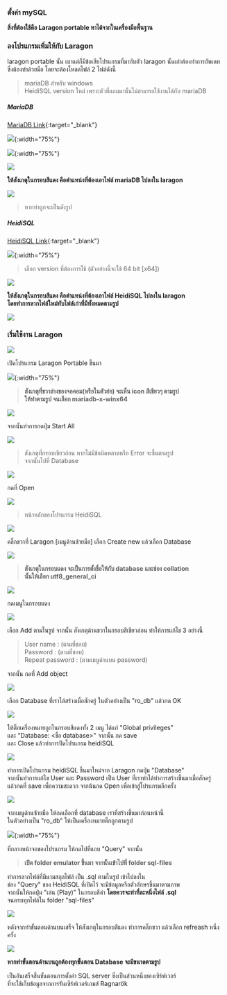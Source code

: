 ### ตั้งค่า mySQL

**สิ่งที่ต้องใช้คือ Laragon portable หาได้จากในเครื่องมือพื้นฐาน**



### ลงโปรแกรมเพิ่มให้กับ Laragon

laragon portable นั้น เบาแต่ก็มีข้อเสียโปรแกรมที่มากับตัว laragon นั้นเก่าต้องทำการอัพเดท\
ซึ่งต้องทำด้วยมือ โดยจะต้องโหลดไฟล์ 2 ไฟล์ดังนี้

> mariaDB สำหรับ windows\
> HeidiSQL version ใหม่ เพราะตัวที่แถมมานั้นไม่สามารถใช้งานได้กับ mariaDB

##### MariaDB

[MariaDB Link](https://downloads.mariadb.org/){:target="_blank"}

![](../assets/images/img/04/01.PNG){:width="75%"}

![](../assets/images/img/04/02.PNG){:width="75%"}

![](../assets/images/img/04/03.PNG)

**ให้สังเกตุในกรอบสีแดง คือตำแหน่งที่ต้องเอาไฟล์ mariaDB ไปลงใน laragon**

![](../assets/images/img/04/04.PNG)

> หากทำถูกจะเป็นดังรูป

##### HeidiSQL

[HeidiSQL Link](https://www.heidisql.com/download.php){:target="_blank"}

![](../assets/images/img/04/05.PNG){:width="75%"}

> เลือก version ที่ต้องการใช้ (ตัวอย่างนี้จะใช้ 64 bit [x64])

![](../assets/images/img/04/06.PNG)

**ให้สังเกตุในกรอบสีแดง คือตำแหน่งที่ต้องเอาไฟล์ HeidiSQL ไปลงใน laragon\
โดยทำการลากไฟล์ใหม่ทับไฟล์เก่าที่มีทั้งหมดตามรูป**

![](../assets/images/img/04/07.PNG)




### เริ่มใช้งาน Laragon

![](../assets/images/img/04/08.PNG)

เปิดโปรแกรม Laragon Portable ขึ้นมา

![](../assets/images/img/04/09.PNG){:width="75%"}

> **สังเกตุที่ขวาล่างของจอคอม(หรือในตัวย่อ) จะเห็น icon สีเขียวๆ ตามรูป\
> ให้ทำตามรูป จนเลือก mariadb-x-winx64**

![](../assets/images/img/04/10.PNG)

จากนั้นทำการกดปุ่ม Start All

![](../assets/images/img/04/11.PNG)

> สังเกตุที่กรอบเขียวอ่อน หากไม่มีข้อผิดพลาดหรือ Error จะขึ้นตามรูป\
> จากนั้นไปที่ Database

![](../assets/images/img/04/12.PNG)

กดที่ Open

![](../assets/images/img/04/13.PNG)

> หน้าหลักของโปรแกรม HeidiSQL

![](../assets/images/img/04/14.PNG)

คลิ๊กขวาที่ Laragon [เมนูด้านซ้ายมือ] เลือก Create new แล้วเลือก Database

![](../assets/images/img/04/15.PNG)

> **สังเกตุในกรอบแดง จะเป็นการตั้งชื่อให้กับ database และช่อง collation\
> นั้นให้เลือก utf8_general_ci**

![](../assets/images/img/04/16.PNG)

กดเมนูในกรอบแดง

![](../assets/images/img/04/17.PNG)

เลือก Add ตามในรูป จากนั้น สังเกตุด้านขวาในกรอบสีเขียวอ่อน ทำให้การแก้ไข 3 อย่างนี้

> User name : (ตามที่ชอบ)\
> Password : (ตามที่ชอบ)\
> Repeat password : (ตามเมนูด้านบน password)

จากนั้น กดที่ Add object

![](../assets/images/img/04/18.PNG)

เลือก Database ที่เราได้สร้างเมื่อสักครู่ ในตัวอย่างเป็น "ro_db" แล้วกด OK

![](../assets/images/img/04/19.PNG)

ให้ติ๊กเครื่องหมายถูกในกรอบสีแดงทั้ง 2 เมนู ได้แก่ "Global privileges"\
และ "Database: <ชื่อ database>" จากนั้น กด save \
และ Close แล้วทำการปิดโปรแกรม heidiSQL 

![](../assets/images/img/04/20.PNG)

ทำการเปิดโปรแกรม heidiSQL ขึ้นมาใหม่จาก Laragon กดปุ่ม "Database"\
จากนั้นทำการแก้ไข User และ Password เป็น User ที่เราทำได้ทำการสร้างขึ้นมาเมื่อสักครู่\
แล้วกดที่ save เพื่อความสะดวก จากน้้นกด Open เพื่อเข้าสู่โปรแกรมอีกครั้ง

![](../assets/images/img/04/21.PNG)

จากเมนูด้านซ้ายมือ ให้กดเลือกที่ database เราที่สร้างขึ้นมาก่อนหน้านี้\
ในตัวอย่างเป็น "ro_db" ให้เป็นเครื่องหมายติ๊กถูกตามรูป

![](../assets/images/img/04/22.PNG){:width="75%"}

ที่กลางหน้าจอของโปรแกรม ให้กดไปที่แถบ "Query" จากนั้น

> **เปิด folder emulator ขึ้นมา จากนั้นเข้าไปที่ folder sql-files**

ทำการลากไฟล์ที่มีนามสกุลไฟล์ เป็น .sql ตามในรูป เข้าไปลงใน\
ช่อง "Query" ของ HeidiSQL ที่เปิดไว้ จะมีข้อมูลหรือตัวอักษรขึ้นมาตามภาพ\
จากนั้นให้กดปุ่ม "เล่น (Play)" ในกรอบสีดำ **โดยควรจะทำที่ละหนึ่งไฟล์ .sql**\
จนครบทุกไฟล์ใน folder "sql-files"

![](../assets/images/img/04/23.PNG)

หลังจากทำขั้นตอนด้านบนเสร็จ ให้สังเกตุในกรอบสีแดง ทำการคลิ๊กขวา แล้วเลือก refreash หนึ่งครั้ง

![](../assets/images/img/04/24.PNG)

**หากทำขั้นตอนด้านบนถูกต้องทุกขั้นตอน Database จะมีขนาดตามรูป**

เป็นอันเสร็จสิ้นขั้นตอนการตั้งค่า SQL server ซึ่งเป็นส่วนหนึ่งของเซิร์ฟเวอร์\
ที่จะใช้เก็บข้อมูลจากการรันเซิร์ฟเวอร์เกมส์ Ragnarök